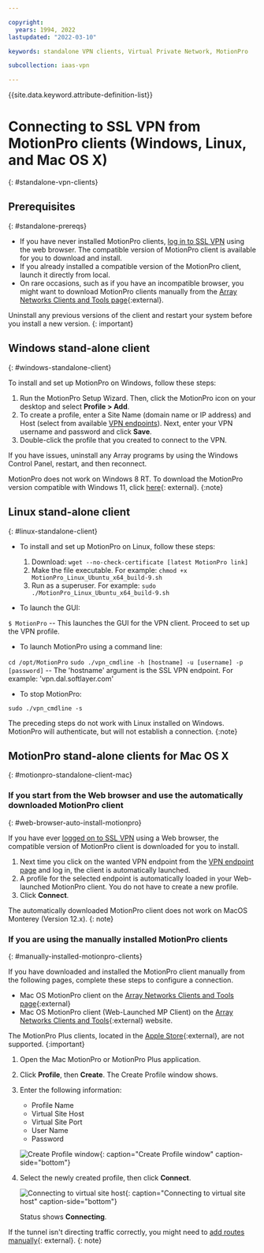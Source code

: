 ```yaml
---

copyright:
  years: 1994, 2022
lastupdated: "2022-03-10"

keywords: standalone VPN clients, Virtual Private Network, MotionPro

subcollection: iaas-vpn

---
```


{{site.data.keyword.attribute-definition-list}}

# Connecting to SSL VPN from MotionPro clients (Windows, Linux, and Mac OS X)
{: #standalone-vpn-clients}

## Prerequisites
{: #standalone-prereqs}

* If you have never installed MotionPro clients, [log in to SSL VPN](/docs/iaas-vpn?topic=iaas-vpn-getting-started#login-to-the-vpn) using the web browser. The compatible version of MotionPro client is available for you to download and install.
* If you already installed a compatible version of the MotionPro client, launch it directly from local.  
* On rare occasions, such as if you have an incompatible browser, you might want to download MotionPro clients manually from the [Array Networks Clients and Tools page](https://support.arraynetworks.net/prx/001/http/supportportal.arraynetworks.net/downloads/downloads.html){:external}. 

Uninstall any previous versions of the client and restart your system before you install a new version.
{: important}

## Windows stand-alone client
{: #windows-standalone-client}

To install and set up MotionPro on Windows, follow these steps:

1. Run the MotionPro Setup Wizard. Then, click the MotionPro icon on your desktop and select **Profile > Add**.
1. To create a profile, enter a Site Name (domain name or IP address) and Host (select from available [VPN endpoints](/docs/iaas-vpn?topic=iaas-vpn-available-vpn-endpoints)). Next, enter your VPN username and password and click **Save**.
1. Double-click the profile that you created to connect to the VPN.

If you have issues, uninstall any Array programs by using the Windows Control Panel, restart, and then reconnect.

   MotionPro does not work on Windows 8 RT. To download the MotionPro version compatible with Windows 11, click [here](https://support.arraynetworks.net/prx/000/http/supportportal.arraynetworks.net/downloads/motionpro/Windows/Win11/MotionProSetup_win11.zip){: external}.
   {:note}

## Linux stand-alone client
{: #linux-standalone-client}

* To install and set up MotionPro on Linux, follow these steps:
   
   1. Download: `wget --no-check-certificate [latest MotionPro link]`
   1. Make the file executable. For example: `chmod +x MotionPro_Linux_Ubuntu_x64_build-9.sh`
   1. Run as a superuser. For example: `sudo ./MotionPro_Linux_Ubuntu_x64_build-9.sh`
   
* To launch the GUI:

`$ MotionPro` -- This launches the GUI for the VPN client. Proceed to set up the VPN profile.

* To launch MotionPro using a command line:

`cd /opt/MotionPro`
`sudo ./vpn_cmdline -h [hostname] -u [username] -p [password]` -- The 'hostname' argument is the SSL VPN endpoint. For example: 'vpn.dal.softlayer.com'

* To stop MotionPro:

`sudo ./vpn_cmdline -s`

The preceding steps do not work with Linux installed on Windows. MotionPro will authenticate, but will not establish a connection.
{:note}

## MotionPro stand-alone clients for Mac OS X
{: #motionpro-standalone-client-mac}

### If you start from the Web browser and use the automatically downloaded MotionPro client
{: #web-browser-auto-install-motionpro}

If you have ever [logged on to SSL VPN](/docs/iaas-vpn?topic=iaas-vpn-getting-started#login-to-the-vpn) using a Web browser, the compatible version of MotionPro client is downloaded for you to install.

1. Next time you click on the wanted VPN endpoint from the [VPN endpoint page](https://www.ibm.com/cloud/vpn-access) and log in, the client is automatically launched. 
1. A profile for the selected endpoint is automatically loaded in your Web-launched MotionPro client. You do not have to create a new profile.
1. Click **Connect**.

The automatically downloaded MotionPro client does not work on MacOS Monterey (Version 12.x).
{: note}

### If you are using the manually installed MotionPro clients
{: #manually-installed-motionpro-clients}

If you have downloaded and installed the MotionPro client manually from the following pages, complete these steps to configure a connection.

* Mac OS MotionPro client on the [Array Networks Clients and Tools page](https://support.arraynetworks.net/prx/001/http/supportportal.arraynetworks.net/downloads/downloads.html){:external}
* Mac OS MotionPro client (Web-Launched MP Client) on the [Array Networks Clients and Tools](https://support.arraynetworks.net/prx/001/http/supportportal.arraynetworks.net/downloads/downloads.html){:external} website.

The MotionPro Plus clients, located in the [Apple Store](https://apps.apple.com/us/app/motionpro-plus/id1218085720?mt=12){:external}, are not supported. 
{:important}

1. Open the Mac MotionPro or MotionPro Plus application.
1. Click **Profile**, then **Create**. The Create Profile window shows.
1. Enter the following information:

   * Profile Name
   * Virtual Site Host
   * Virtual Site Port
   * User Name
   * Password

   ![Create Profile window](images/mac-standalone.png){: caption="Create Profile window" caption-side="bottom"}
   
1. Select the newly created profile, then click **Connect**. 

   ![Connecting to virtual site host](images/mac-standalone-connect.png){: caption="Connecting to virtual site host" caption-side="bottom"}

   Status shows **Connecting**. 
 
If the tunnel isn't directing traffic correctly, you might need to [add routes manually](https://discussions.apple.com/thread/2735376){: external}.
{: note}
